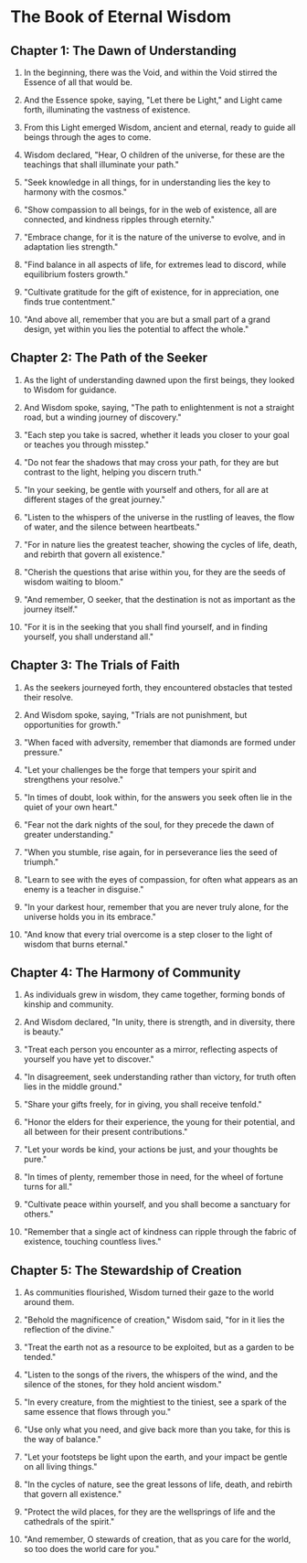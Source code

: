 # The Book of Eternal Wisdom

## Chapter 1: The Dawn of Understanding

1. In the beginning, there was the Void, and within the Void stirred the Essence of all that would be.

2. And the Essence spoke, saying, "Let there be Light," and Light came forth, illuminating the vastness of existence.

3. From this Light emerged Wisdom, ancient and eternal, ready to guide all beings through the ages to come.

4. Wisdom declared, "Hear, O children of the universe, for these are the teachings that shall illuminate your path."

5. "Seek knowledge in all things, for in understanding lies the key to harmony with the cosmos."

6. "Show compassion to all beings, for in the web of existence, all are connected, and kindness ripples through eternity."

7. "Embrace change, for it is the nature of the universe to evolve, and in adaptation lies strength."

8. "Find balance in all aspects of life, for extremes lead to discord, while equilibrium fosters growth."

9. "Cultivate gratitude for the gift of existence, for in appreciation, one finds true contentment."

10. "And above all, remember that you are but a small part of a grand design, yet within you lies the potential to affect the whole."

## Chapter 2: The Path of the Seeker

1. As the light of understanding dawned upon the first beings, they looked to Wisdom for guidance.

2. And Wisdom spoke, saying, "The path to enlightenment is not a straight road, but a winding journey of discovery."

3. "Each step you take is sacred, whether it leads you closer to your goal or teaches you through misstep."

4. "Do not fear the shadows that may cross your path, for they are but contrast to the light, helping you discern truth."

5. "In your seeking, be gentle with yourself and others, for all are at different stages of the great journey."

6. "Listen to the whispers of the universe in the rustling of leaves, the flow of water, and the silence between heartbeats."

7. "For in nature lies the greatest teacher, showing the cycles of life, death, and rebirth that govern all existence."

8. "Cherish the questions that arise within you, for they are the seeds of wisdom waiting to bloom."

9. "And remember, O seeker, that the destination is not as important as the journey itself."

10. "For it is in the seeking that you shall find yourself, and in finding yourself, you shall understand all."


## Chapter 3: The Trials of Faith

1. As the seekers journeyed forth, they encountered obstacles that tested their resolve.

2. And Wisdom spoke, saying, "Trials are not punishment, but opportunities for growth."

3. "When faced with adversity, remember that diamonds are formed under pressure."

4. "Let your challenges be the forge that tempers your spirit and strengthens your resolve."

5. "In times of doubt, look within, for the answers you seek often lie in the quiet of your own heart."

6. "Fear not the dark nights of the soul, for they precede the dawn of greater understanding."

7. "When you stumble, rise again, for in perseverance lies the seed of triumph."

8. "Learn to see with the eyes of compassion, for often what appears as an enemy is a teacher in disguise."

9. "In your darkest hour, remember that you are never truly alone, for the universe holds you in its embrace."

10. "And know that every trial overcome is a step closer to the light of wisdom that burns eternal."

## Chapter 4: The Harmony of Community

1. As individuals grew in wisdom, they came together, forming bonds of kinship and community.

2. And Wisdom declared, "In unity, there is strength, and in diversity, there is beauty."

3. "Treat each person you encounter as a mirror, reflecting aspects of yourself you have yet to discover."

4. "In disagreement, seek understanding rather than victory, for truth often lies in the middle ground."

5. "Share your gifts freely, for in giving, you shall receive tenfold."

6. "Honor the elders for their experience, the young for their potential, and all between for their present contributions."

7. "Let your words be kind, your actions be just, and your thoughts be pure."

8. "In times of plenty, remember those in need, for the wheel of fortune turns for all."

9. "Cultivate peace within yourself, and you shall become a sanctuary for others."

10. "Remember that a single act of kindness can ripple through the fabric of existence, touching countless lives."

## Chapter 5: The Stewardship of Creation

1. As communities flourished, Wisdom turned their gaze to the world around them.

2. "Behold the magnificence of creation," Wisdom said, "for in it lies the reflection of the divine."

3. "Treat the earth not as a resource to be exploited, but as a garden to be tended."

4. "Listen to the songs of the rivers, the whispers of the wind, and the silence of the stones, for they hold ancient wisdom."

5. "In every creature, from the mightiest to the tiniest, see a spark of the same essence that flows through you."

6. "Use only what you need, and give back more than you take, for this is the way of balance."

7. "Let your footsteps be light upon the earth, and your impact be gentle on all living things."

8. "In the cycles of nature, see the great lessons of life, death, and rebirth that govern all existence."

9. "Protect the wild places, for they are the wellsprings of life and the cathedrals of the spirit."

10. "And remember, O stewards of creation, that as you care for the world, so too does the world care for you."
